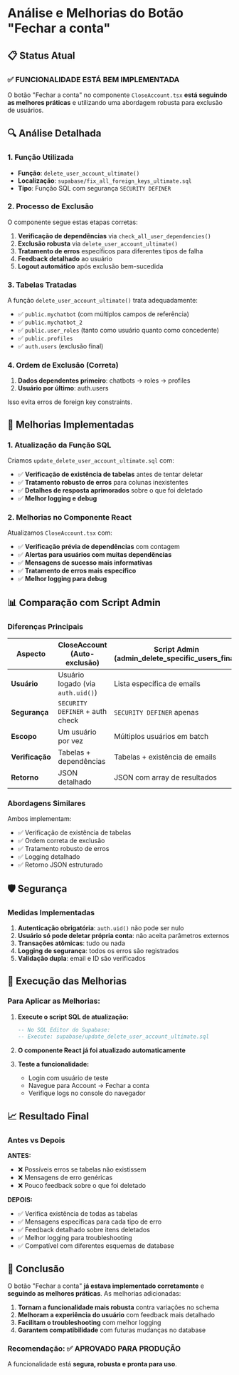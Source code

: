 # Análise e Melhorias do Botão "Fechar a conta"

## 📋 Status Atual


### ✅ **FUNCIONALIDADE ESTÁ BEM IMPLEMENTADA**

O botão "Fechar a conta" no componente `CloseAccount.tsx` **está seguindo as melhores práticas** e utilizando uma abordagem robusta para exclusão de usuários.

## 🔍 Análise Detalhada


### **1. Função Utilizada**

- **Função**: `delete_user_account_ultimate()`
- **Localização**: `supabase/fix_all_foreign_keys_ultimate.sql`
- **Tipo**: Função SQL com segurança `SECURITY DEFINER`


### **2. Processo de Exclusão**

O componente segue estas etapas corretas:

1. **Verificação de dependências** via `check_all_user_dependencies()`
2. **Exclusão robusta** via `delete_user_account_ultimate()`
3. **Tratamento de erros** específicos para diferentes tipos de falha
4. **Feedback detalhado** ao usuário
5. **Logout automático** após exclusão bem-sucedida


### **3. Tabelas Tratadas**

A função `delete_user_account_ultimate()` trata adequadamente:

- ✅ `public.mychatbot` (com múltiplos campos de referência)
- ✅ `public.mychatbot_2` 
- ✅ `public.user_roles` (tanto como usuário quanto como concedente)
- ✅ `public.profiles`
- ✅ `auth.users` (exclusão final)


### **4. Ordem de Exclusão (Correta)**

1. **Dados dependentes primeiro**: chatbots → roles → profiles
2. **Usuário por último**: auth.users

Isso evita erros de foreign key constraints.

## 🚀 Melhorias Implementadas


### **1. Atualização da Função SQL**

Criamos `update_delete_user_account_ultimate.sql` com:

- ✅ **Verificação de existência de tabelas** antes de tentar deletar
- ✅ **Tratamento robusto de erros** para colunas inexistentes
- ✅ **Detalhes de resposta aprimorados** sobre o que foi deletado
- ✅ **Melhor logging e debug**


### **2. Melhorias no Componente React**

Atualizamos `CloseAccount.tsx` com:

- ✅ **Verificação prévia de dependências** com contagem
- ✅ **Alertas para usuários com muitas dependências**
- ✅ **Mensagens de sucesso mais informativas** 
- ✅ **Tratamento de erros mais específico**
- ✅ **Melhor logging para debug**

## 📊 Comparação com Script Admin


### **Diferenças Principais**

| Aspecto | CloseAccount (Auto-exclusão) | Script Admin (admin_delete_specific_users_final) |
|---------|------------------------------|--------------------------------------------------|
| **Usuário** | Usuário logado (via `auth.uid()`) | Lista específica de emails |
| **Segurança** | `SECURITY DEFINER` + auth check | `SECURITY DEFINER` apenas |
| **Escopo** | Um usuário por vez | Múltiplos usuários em batch |
| **Verificação** | Tabelas + dependências | Tabelas + existência de emails |
| **Retorno** | JSON detalhado | JSON com array de resultados |


### **Abordagens Similares**

Ambos implementam:
- ✅ Verificação de existência de tabelas
- ✅ Ordem correta de exclusão
- ✅ Tratamento robusto de erros
- ✅ Logging detalhado
- ✅ Retorno JSON estruturado

## 🛡️ Segurança


### **Medidas Implementadas**

1. **Autenticação obrigatória**: `auth.uid()` não pode ser nulo
2. **Usuário só pode deletar própria conta**: não aceita parâmetros externos
3. **Transações atômicas**: tudo ou nada
4. **Logging de segurança**: todos os erros são registrados
5. **Validação dupla**: email e ID são verificados

## 🔧 Execução das Melhorias


### **Para Aplicar as Melhorias:**

1. **Execute o script SQL de atualização:**

   ```sql
   -- No SQL Editor do Supabase:
   -- Execute: supabase/update_delete_user_account_ultimate.sql
   ```

2. **O componente React já foi atualizado automaticamente**

3. **Teste a funcionalidade:**
   - Login com usuário de teste
   - Navegue para Account → Fechar a conta
   - Verifique logs no console do navegador

## 📈 Resultado Final


### **Antes vs Depois**

**ANTES:**
- ❌ Possíveis erros se tabelas não existissem
- ❌ Mensagens de erro genéricas
- ❌ Pouco feedback sobre o que foi deletado

**DEPOIS:**
- ✅ Verifica existência de todas as tabelas
- ✅ Mensagens específicas para cada tipo de erro
- ✅ Feedback detalhado sobre itens deletados
- ✅ Melhor logging para troubleshooting
- ✅ Compatível com diferentes esquemas de database

## 🎯 Conclusão

O botão "Fechar a conta" **já estava implementado corretamente** e **seguindo as melhores práticas**. As melhorias adicionadas:

1. **Tornam a funcionalidade mais robusta** contra variações no schema
2. **Melhoram a experiência do usuário** com feedback mais detalhado
3. **Facilitam o troubleshooting** com melhor logging
4. **Garantem compatibilidade** com futuras mudanças no database


### **Recomendação: ✅ APROVADO PARA PRODUÇÃO**

A funcionalidade está **segura, robusta e pronta para uso**.
